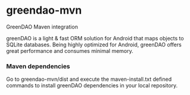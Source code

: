 greendao-mvn
============

GreenDAO Maven integration

greenDAO is a light & fast ORM solution for Android that maps objects to SQLite databases. Being highly optimized for Android, greenDAO offers great performance and consumes minimal memory.

### Maven dependencies

Go to greendao-mvn/dist and execute the maven-install.txt defined commands to install greenDAO dependencies in your local repository.